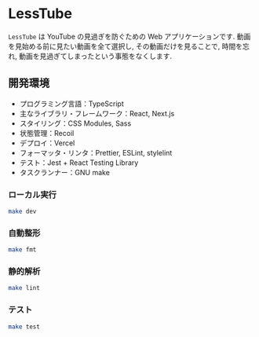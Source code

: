 # LessTube

`LessTube` は YouTube の見過ぎを防ぐための Web アプリケーションです. 動画を見始める前に見たい動画を全て選択し, その動画だけを見ることで, 時間を忘れ, 動画を見過ぎてしまったという事態をなくします.

## 開発環境

- プログラミング言語：TypeScript
- 主なライブラリ・フレームワーク：React, Next.js
- スタイリング：CSS Modules, Sass
- 状態管理：Recoil
- デプロイ：Vercel
- フォーマッタ・リンタ：Prettier, ESLint, stylelint
- テスト：Jest + React Testing Library
- タスクランナー：GNU make

### ローカル実行

```bash
make dev
```

### 自動整形

```bash
make fmt
```

### 静的解析

```bash
make lint
```

### テスト

```bash
make test
```
